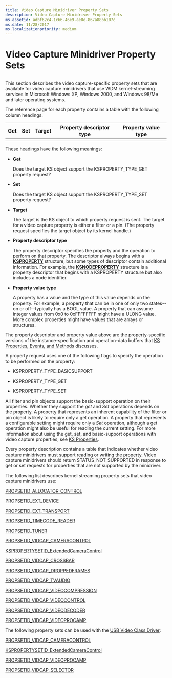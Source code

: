 ```yaml
---
title: Video Capture Minidriver Property Sets
description: Video Capture Minidriver Property Sets
ms.assetid: adbf62c4-1c66-46e9-ae8e-867a88bb107c
ms.date: 11/28/2017
ms.localizationpriority: medium
---
```


# Video Capture Minidriver Property Sets


## <span id="ddk_video_capture_minidriver_property_sets_ks"></span><span id="DDK_VIDEO_CAPTURE_MINIDRIVER_PROPERTY_SETS_KS"></span>


This section describes the video capture-specific property sets that are available for video capture minidrivers that use WDM kernel-streaming services in Microsoft Windows XP, Windows 2000, and Windows 98/Me and later operating systems.

The reference page for each property contains a table with the following column headings.


| Get | Set | Target | Property descriptor type | Property value type |
|-----|-----|--------|--------------------------|---------------------|
|     |     |        |                          |                     |

These headings have the following meanings:

-   **Get**

    Does the target KS object support the KSPROPERTY\_TYPE\_GET property request?

-   **Set**

    Does the target KS object support the KSPROPERTY\_TYPE\_SET property request?

-   **Target**

    The target is the KS object to which property request is sent. The target for a video capture property is either a filter or a pin. (The property request specifies the target object by its kernel handle.)

-   **Property descriptor type**

    The property descriptor specifies the property and the operation to perform on that property. The descriptor always begins with a [**KSPROPERTY**](https://docs.microsoft.com/windows-hardware/drivers/ddi/content/ks/ns-ks-ksidentifier) structure, but some types of descriptor contain additional information. For example, the [**KSNODEPROPERTY**](https://msdn.microsoft.com/library/windows/hardware/ff537143) structure is a property descriptor that begins with a KSPROPERTY structure but also includes a node identifier.

-   **Property value type**

    A property has a value and the type of this value depends on the property. For example, a property that can be in one of only two states--on or off--typically has a BOOL value. A property that can assume integer values from 0x0 to 0xFFFFFFFF might have a ULONG value. More complex properties might have values that are arrays or structures.

The property descriptor and property value above are the property-specific versions of the instance-specification and operation-data buffers that [KS Properties, Events, and Methods](https://msdn.microsoft.com/library/windows/hardware/ff567673) discusses.

A property request uses one of the following flags to specify the operation to be performed on the property:

-   KSPROPERTY\_TYPE\_BASICSUPPORT

-   KSPROPERTY\_TYPE\_GET

-   KSPROPERTY\_TYPE\_SET

All filter and pin objects support the basic-support operation on their properties. Whether they support the *get* and *Set* operations depends on the property. A property that represents an inherent capability of the filter or pin object is likely to require only a get operation. A property that represents a configurable setting might require only a *Set* operation, although a get operation might also be useful for reading the current setting. For more information about using the get, set, and basic-support operations with video capture properties, see [KS Properties](https://msdn.microsoft.com/library/windows/hardware/ff567671).

Every property description contains a table that indicates whether video capture minidrivers must support reading or writing the property. Video capture minidrivers should return STATUS\_NOT\_SUPPORTED in response to get or set requests for properties that are not supported by the minidriver.

The following list describes kernel streaming property sets that video capture minidrivers use:

[PROPSETID\_ALLOCATOR\_CONTROL](propsetid-allocator-control.md)

[PROPSETID\_EXT\_DEVICE](propsetid-ext-device.md)

[PROPSETID\_EXT\_TRANSPORT](propsetid-ext-transport.md)

[PROPSETID\_TIMECODE\_READER](propsetid-timecode-reader.md)

[PROPSETID\_TUNER](propsetid-tuner.md)

[PROPSETID\_VIDCAP\_CAMERACONTROL](propsetid-vidcap-cameracontrol.md)

[KSPROPERTYSETID\_ExtendedCameraControl](kspropertysetid-extendedcameracontrol.md)

[PROPSETID\_VIDCAP\_CROSSBAR](propsetid-vidcap-crossbar.md)

[PROPSETID\_VIDCAP\_DROPPEDFRAMES](propsetid-vidcap-droppedframes.md)

[PROPSETID\_VIDCAP\_TVAUDIO](propsetid-vidcap-tvaudio.md)

[PROPSETID\_VIDCAP\_VIDEOCOMPRESSION](propsetid-vidcap-videocompression.md)

[PROPSETID\_VIDCAP\_VIDEOCONTROL](propsetid-vidcap-videocontrol.md)

[PROPSETID\_VIDCAP\_VIDEODECODER](propsetid-vidcap-videodecoder.md)

[PROPSETID\_VIDCAP\_VIDEOPROCAMP](propsetid-vidcap-videoprocamp.md)

The following property sets can be used with the [USB Video Class Driver](https://msdn.microsoft.com/library/windows/hardware/ff568649):

[PROPSETID\_VIDCAP\_CAMERACONTROL](propsetid-vidcap-cameracontrol.md)

[KSPROPERTYSETID\_ExtendedCameraControl](kspropertysetid-extendedcameracontrol.md)

[PROPSETID\_VIDCAP\_VIDEOPROCAMP](propsetid-vidcap-videoprocamp.md)

[PROPSETID\_VIDCAP\_SELECTOR](propsetid-vidcap-selector.md)

 

 





